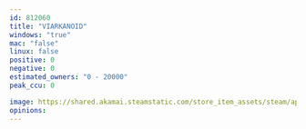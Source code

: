 ```yaml
---
id: 812060
title: "VIARKANOID"
windows: "true"
mac: "false"
linux: false
positive: 0
negative: 0
estimated_owners: "0 - 20000"
peak_ccu: 0

image: https://shared.akamai.steamstatic.com/store_item_assets/steam/apps/812060/header.jpg?t=1521228290
opinions:
---
```

